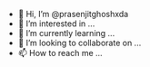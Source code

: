 - 👋 Hi, I’m @prasenjitghoshxda
- 👀 I’m interested in ...
- 🌱 I’m currently learning ...
- 💞️ I’m looking to collaborate on ...
- 📫 How to reach me ...

<!---
prasenjitghoshxda/prasenjitghoshxda is a ✨ special ✨ repository because its `README.md` (this file) appears on your GitHub profile.
You can click the Preview link to take a look at your changes.
--->

